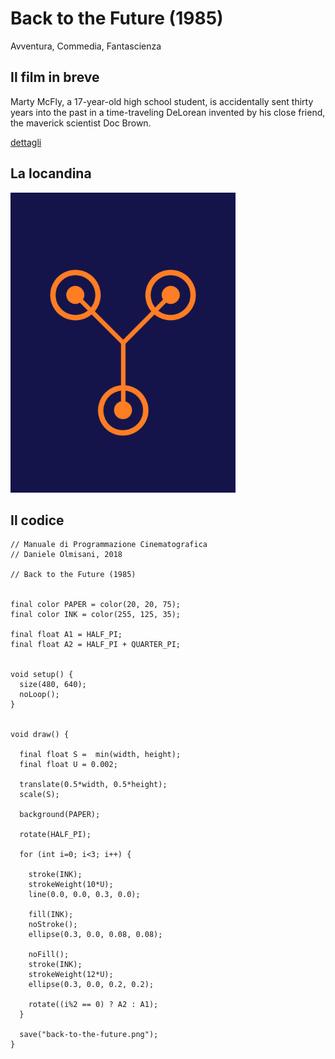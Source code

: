 # Back to the Future (1985)

Avventura, Commedia, Fantascienza

## Il film in breve
Marty McFly, a 17-year-old high school student, is accidentally sent thirty years into the past in a time-traveling DeLorean invented by his close friend, the maverick scientist Doc Brown.

[dettagli](https://www.imdb.com/title/tt0088763/)

## La locandina
<img src="back-to-the-future.png"  width="360px" title="Back to the Future">


## Il codice
```processing
// Manuale di Programmazione Cinematografica
// Daniele Olmisani, 2018

// Back to the Future (1985)


final color PAPER = color(20, 20, 75);
final color INK = color(255, 125, 35);

final float A1 = HALF_PI;
final float A2 = HALF_PI + QUARTER_PI;


void setup() {
  size(480, 640);
  noLoop();
}


void draw() {
  
  final float S =  min(width, height);
  final float U = 0.002;
  
  translate(0.5*width, 0.5*height);
  scale(S);
  
  background(PAPER);
  
  rotate(HALF_PI);
  
  for (int i=0; i<3; i++) {
  
    stroke(INK);
    strokeWeight(10*U);
    line(0.0, 0.0, 0.3, 0.0);
    
    fill(INK);
    noStroke();
    ellipse(0.3, 0.0, 0.08, 0.08);
    
    noFill();
    stroke(INK);
    strokeWeight(12*U);
    ellipse(0.3, 0.0, 0.2, 0.2);
    
    rotate((i%2 == 0) ? A2 : A1);
  }
  
  save("back-to-the-future.png");
}
```
